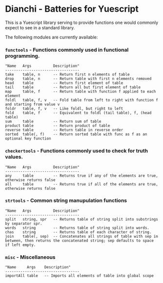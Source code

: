 # Dianchi - Batteries for Yuescript

This is a Yuescript library serving to provide functions one would commonly expect to see in a standard library.

The following modules are currently available:
### `functools` - Functions commonly used in functional programming.
```moon
"Name   Args          Description"
----------------------------------
take    table, n      -- Return first n elements of table
drop    table, n      -- Return table with first n elements removed
head    table         -- Return first element of table
tail    table         -- Return all but first element of table
map     table, f      -- Return table with function f applied to each element
foldl   table, f, v   -- Fold table from left to right with function f and starting from value v
foldr   table, f, v   -- Like foldl, but right to left
fold    table, f      -- Equivalent to foldl (tail table), f, (head table)
sum     table         -- Return sum of table
product table         -- Return product of table
reverse table         -- Return table in reverse order
sorted  table(, f)    -- Return sorted table with func as f as an optional key function
```

### `checkertools` - Functions commonly used to check for truth values.
```moon
"Name   Args          Description"
----------------------------------
any     table         -- Returns true if any of the elements are true, otherwise returns false
all     table         -- Returns true if all of the elements are true, otherwise returns false
```

### `strtools` - Common string manupulation functions
```moon
"Name   Args          Description"
----------------------------------
split   string, spr   -- Returns table of string split into substrings by separator spr.
words   string        -- Returns table of string split into words.
chas    string        -- Returns table of each character of string.
join    table(, sep)  -- Concatenates all strings of table with sep in between, then returns the concatenated string; sep defaults to space if left empty. 
```

### `misc` - Miscellaneous
```moon
"Name     Args    Description"
----------------------------------
importAll table   -- Imports all elements of table into global scope
```
